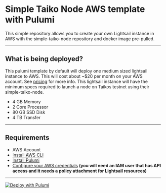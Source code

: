 # Simple Taiko Node AWS template with Pulumi
This simple repository allows you to create your own Lightsail instance in AWS with the simple-taiko-node repository and 
docker image pre-pulled. 

---

## What is being deployed?
This pulumi template by default will deploy one medium sized lightsail instance to AWS. This will cost about ~$20 per month on your AWS account. See [pricing](https://aws.amazon.com/lightsail/pricing/) for more info. This lightsail instance will have the minimum specs required to launch a node on Taikos testnet using their simple-taiko-node.

- 4 GB Memory
- 2 Core Processor
- 80 GB SSD Disk
- 4 TB Transfer

---

## Requirements
* AWS Account
* [Install AWS CLI](https://docs.aws.amazon.com/cli/latest/userguide/getting-started-install.html)
* [Install Pulumi](https://www.pulumi.com/docs/get-started/install/)
* [Configure your AWS credentials](https://docs.aws.amazon.com/cli/latest/userguide/cli-configure-quickstart.html) **(you will need an IAM user that has API access and it needs a policy attachment for Lightsail resources)**

---

[![Deploy with Pulumi](https://get.pulumi.com/new/button.svg)](https://app.pulumi.com/new?template=https://github.com/wirelessfuture/simple-taiko-node-aws-pulumi)